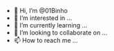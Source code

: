- 👋 Hi, I’m @01Binho
- 👀 I’m interested in ...
- 🌱 I’m currently learning ...
- 💞️ I’m looking to collaborate on ...
- 📫 How to reach me ...

<!---
01Binho/01Binho is a ✨ special ✨ repository because its `README.md` (this file) appears on your GitHub profile.
You can click the Preview link to take a look at your changes.
--->
